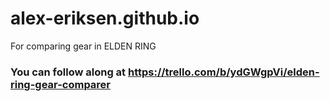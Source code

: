 # alex-eriksen.github.io
For comparing gear in ELDEN RING

### You can follow along at https://trello.com/b/ydGWgpVi/elden-ring-gear-comparer
